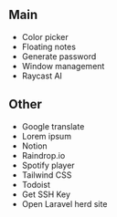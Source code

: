 ## Main

* Color picker
* Floating notes
* Generate password
* Window management
* Raycast AI

## Other

* Google translate
* Lorem ipsum
* Notion
* Raindrop.io
* Spotify player
* Tailwind CSS
* Todoist
* Get SSH Key
* Open Laravel herd site
